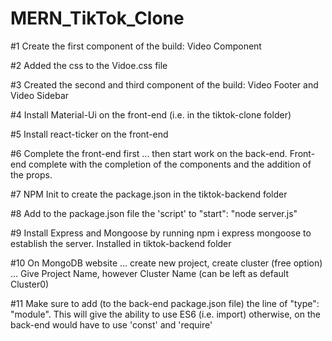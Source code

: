 # MERN_TikTok_Clone


#1 Create the first component of the build: Video Component

#2 Added the css to the Vidoe.css file

#3 Created the second and third component of the build: Video Footer and Video Sidebar

#4 Install Material-Ui on the front-end (i.e. in the tiktok-clone folder)

#5 Install react-ticker on the front-end

#6 Complete the front-end first ... then start work on the back-end. Front-end complete with the completion of the components and the addition of the props.

#7 NPM Init to create the package.json in the tiktok-backend folder

#8 Add to the package.json file the 'script' to "start": "node server.js"

#9 Install Express and Mongoose by running npm i express mongoose to establish the server. Installed in tiktok-backend folder

#10 On MongoDB website ... create new project, create cluster (free option) ... Give Project Name, however Cluster Name (can be left as default Cluster0)

#11 Make sure to add (to the back-end package.json file) the line of "type": "module". This will give the ability to use ES6 (i.e. import) otherwise, on the back-end would have to use 'const' and 'require'
